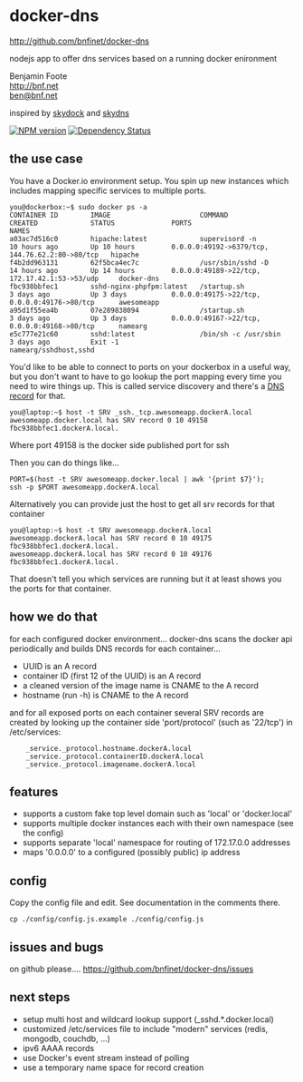 # docker-dns
http://github.com/bnfinet/docker-dns

nodejs app to offer dns services based on a running docker enironment

Benjamin Foote  
http://bnf.net  
ben@bnf.net   

inspired by [skydock](https://github.com/crosbymichael/skydock) and [skydns](https://github.com/skynetservices/skydns)

[![NPM version](https://badge.fury.io/js/docker-dns.png)](http://badge.fury.io/js/docker-dns)
[![Dependency Status](https://david-dm.org/bnfinet/docker-dns.png)](https://david-dm.org/bnfinet/docker-dns)


## the use case

You have a Docker.io environment setup.  You spin up new instances
which includes mapping specific services to multiple ports.

	you@dockerbox:~$ sudo docker ps -a
	CONTAINER ID        IMAGE                      COMMAND                CREATED             STATUS              PORTS                                             NAMES
	a03ac7d516c0        hipache:latest             supervisord -n         10 hours ago        Up 10 hours         0.0.0.0:49192->6379/tcp, 144.76.62.2:80->80/tcp   hipache                 
	f4b2dd963131        62f5bca4ec7c               /usr/sbin/sshd -D      14 hours ago        Up 14 hours         0.0.0.0:49189->22/tcp, 172.17.42.1:53->53/udp     docker-dns              
	fbc938bbfec1        sshd-nginx-phpfpm:latest   /startup.sh            3 days ago          Up 3 days           0.0.0.0:49175->22/tcp, 0.0.0.0:49176->80/tcp      awesomeapp               
	a95d1f55ea4b        07e289838094               /startup.sh            3 days ago          Up 3 days           0.0.0.0:49167->22/tcp, 0.0.0.0:49168->80/tcp      namearg                 
	e5c777e21c60        sshd:latest                /bin/sh -c /usr/sbin   3 days ago          Exit -1                                                               namearg/sshdhost,sshd   

You'd like to be able to connect to ports on your dockerbox in a useful way, but you don't
want to have to go lookup the port mapping every time you need to wire things up.  This is called
service discovery and there's a [DNS record](http://en.wikipedia.org/wiki/SRV_record) for that.

	you@laptop:~$ host -t SRV _ssh._tcp.awesomeapp.dockerA.local
	awesomeapp.docker.local has SRV record 0 10 49158 fbc938bbfec1.dockerA.local.

Where port 49158 is the docker side published port for ssh

Then you can do things like...

	PORT=$(host -t SRV awesomeapp.docker.local | awk '{print $7}');
	ssh -p $PORT awesomeapp.dockerA.local

Alternatively you can provide just the host to get all srv records for that container

	you@laptop:~$ host -t SRV awesomeapp.dockerA.local
	awesomeapp.dockerA.local has SRV record 0 10 49175 fbc938bbfec1.dockerA.local.
	awesomeapp.dockerA.local has SRV record 0 10 49176 fbc938bbfec1.dockerA.local.

That doesn't tell you which services are running but it at least shows you the ports for that container.


## how we do that

for each configured docker environment... 
docker-dns scans the docker api periodically and builds DNS records
for each container...
- UUID is an A record
- container ID (first 12 of the UUID) is an A record
- a cleaned version of the image name is CNAME to the A record
- hostname (run -h) is CNAME to the A record

and for all exposed ports on each container several SRV records are created by looking up the container side 'port/protocol' (such as '22/tcp') in /etc/services:

````
	_service._protocol.hostname.dockerA.local
	_service._protocol.containerID.dockerA.local
	_service._protocol.imagename.dockerA.local
````

## features

- supports a custom fake top level domain such as 'local' or 'docker.local'
- supports multiple docker instances each with their own namespace (see the config)
- supports separate 'local' namespace for routing of 172.17.0.0 addresses
- maps '0.0.0.0' to a configured (possibly public) ip address

## config

Copy the config file and edit.  See documentation in the comments there.

	cp ./config/config.js.example ./config/config.js


## issues and bugs

on github please....
https://github.com/bnfinet/docker-dns/issues

## next steps
- setup multi host and wildcard lookup support (_sshd.*.docker.local)
- customized /etc/services file to include "modern" services (redis, mongodb, couchdb, ...)
- ipv6 AAAA records
- use Docker's event stream instead of polling
- use a temporary name space for record creation
